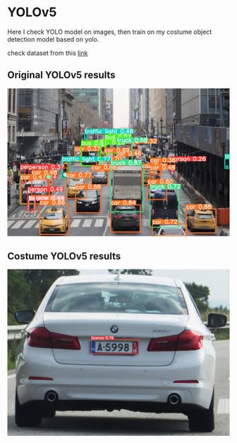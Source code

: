 # YOLOv5

Here I check YOLO model on images, then train on my costume object detection model based on yolo.

check dataset from this [link](https://www.kaggle.com/andrewmvd/car-plate-detection)


## Original YOLOv5 results

![yolov5s](../images/yolo.png)


## Costume YOLOv5 results

![costume](../images/costumeyolo.jpeg)

